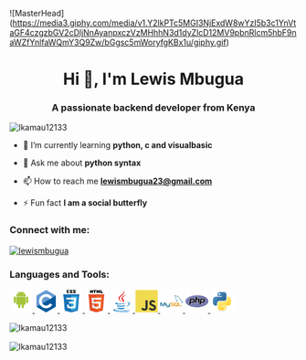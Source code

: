 
![MasterHead]
(https://media3.giphy.com/media/v1.Y2lkPTc5MGI3NjExdW8wYzI5b3c1YnVtaGF4czgzbGV2cDljNnAyanpxczVzMHhhN3d1dyZlcD12MV9pbnRlcm5hbF9naWZfYnlfaWQmY3Q9Zw/bGgsc5mWoryfgKBx1u/giphy.gif)
<h1 align="center">Hi 👋, I'm Lewis Mbugua</h1>
<h3 align="center">A passionate backend developer from Kenya</h3>

<p align="left"> <img src="https://komarev.com/ghpvc/?username=lkamau12133&label=Profile%20views&color=0e75b6&style=flat" alt="lkamau12133" /> </p>

- 🌱 I’m currently learning **python, c and visualbasic**

- 💬 Ask me about **python syntax**

- 📫 How to reach me **lewismbugua23@gmail.com**

- ⚡ Fun fact **I am a social butterfly**

<h3 align="left">Connect with me:</h3>
<p align="left">
<a href="https://linkedin.com/in/lewismbugua" target="blank"><img align="center" src="https://raw.githubusercontent.com/rahuldkjain/github-profile-readme-generator/master/src/images/icons/Social/linked-in-alt.svg" alt="lewismbugua" height="30" width="40" /></a>
</p>

<h3 align="left">Languages and Tools:</h3>
<p align="left"> <a href="https://developer.android.com" target="_blank" rel="noreferrer"> <img src="https://raw.githubusercontent.com/devicons/devicon/master/icons/android/android-original-wordmark.svg" alt="android" width="40" height="40"/> </a> <a href="https://www.cprogramming.com/" target="_blank" rel="noreferrer"> <img src="https://raw.githubusercontent.com/devicons/devicon/master/icons/c/c-original.svg" alt="c" width="40" height="40"/> </a> <a href="https://www.w3schools.com/css/" target="_blank" rel="noreferrer"> <img src="https://raw.githubusercontent.com/devicons/devicon/master/icons/css3/css3-original-wordmark.svg" alt="css3" width="40" height="40"/> </a> <a href="https://www.w3.org/html/" target="_blank" rel="noreferrer"> <img src="https://raw.githubusercontent.com/devicons/devicon/master/icons/html5/html5-original-wordmark.svg" alt="html5" width="40" height="40"/> </a> <a href="https://www.java.com" target="_blank" rel="noreferrer"> <img src="https://raw.githubusercontent.com/devicons/devicon/master/icons/java/java-original.svg" alt="java" width="40" height="40"/> </a> <a href="https://developer.mozilla.org/en-US/docs/Web/JavaScript" target="_blank" rel="noreferrer"> <img src="https://raw.githubusercontent.com/devicons/devicon/master/icons/javascript/javascript-original.svg" alt="javascript" width="40" height="40"/> </a> <a href="https://www.mysql.com/" target="_blank" rel="noreferrer"> <img src="https://raw.githubusercontent.com/devicons/devicon/master/icons/mysql/mysql-original-wordmark.svg" alt="mysql" width="40" height="40"/> </a> <a href="https://www.php.net" target="_blank" rel="noreferrer"> <img src="https://raw.githubusercontent.com/devicons/devicon/master/icons/php/php-original.svg" alt="php" width="40" height="40"/> </a> <a href="https://www.python.org" target="_blank" rel="noreferrer"> <img src="https://raw.githubusercontent.com/devicons/devicon/master/icons/python/python-original.svg" alt="python" width="40" height="40"/> </a> </p>

<p><img align="center" src="https://github-readme-stats.vercel.app/api/top-langs?username=lkamau12133&show_icons=true&locale=en&layout=compact" alt="lkamau12133" /></p>

<p><img align="center" src="https://github-readme-streak-stats.herokuapp.com/?user=lkamau12133&" alt="lkamau12133" /></p>
